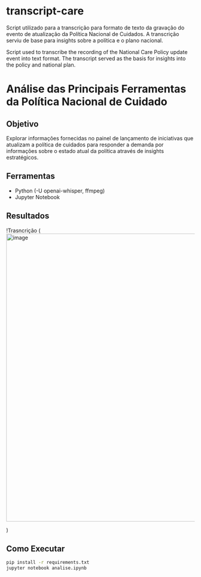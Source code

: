 # transcript-care
Script utilizado para a transcrição para formato de texto da gravação do evento de atualização da Política Nacional de Cuidados. A transcrição serviu de base para insights sobre a política e o plano nacional.

Script used to transcribe the recording of the National Care Policy update event into text format. The transcript served as the basis for insights into the policy and national plan.

# Análise das Principais Ferramentas da Política Nacional de Cuidado  

## Objetivo  
Explorar informações fornecidas no painel de lançamento de iniciativas que atualizam a política de cuidados para responder a demanda por informações sobre o estado atual da política através de insights estratégicos.  

## Ferramentas  
- Python (-U openai-whisper, ffmpeg)  
- Jupyter Notebook  

## Resultados  
!Trasncrição (<img width="1366" height="768" alt="image" src="https://github.com/user-attachments/assets/890ef250-a3f4-4b12-9da5-8f4c4a034302" />

)  

## Como Executar  
```bash
pip install -r requirements.txt
jupyter notebook analise.ipynb
